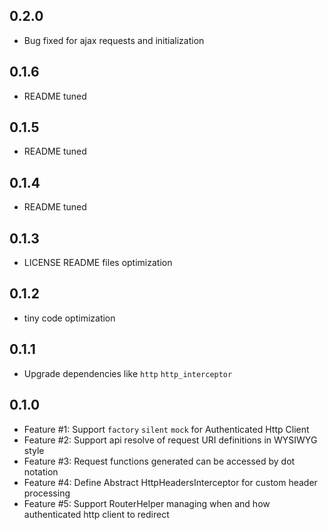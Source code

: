 ## 0.2.0
- Bug fixed for ajax requests and initialization

## 0.1.6
- README tuned

## 0.1.5
- README tuned
 
## 0.1.4
- README tuned

## 0.1.3
- LICENSE README files optimization

## 0.1.2
- tiny code optimization

## 0.1.1
- Upgrade dependencies like `http` `http_interceptor`

## 0.1.0
- Feature #1: Support `factory` `silent` `mock` for Authenticated Http Client
- Feature #2: Support api resolve of request URI definitions in WYSIWYG style
- Feature #3: Request functions generated can be accessed by dot notation
- Feature #4: Define Abstract HttpHeadersInterceptor for custom header processing
- Feature #5: Support RouterHelper managing when and how authenticated http client to redirect

